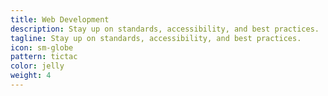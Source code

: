 ```yaml
---
title: Web Development
description: Stay up on standards, accessibility, and best practices.
tagline: Stay up on standards, accessibility, and best practices.
icon: sm-globe
pattern: tictac
color: jelly
weight: 4
---
```

